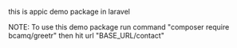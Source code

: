 this is appic demo package in laravel


NOTE: To use this demo package run command "composer require bcamq/greetr"
then hit url "BASE_URL/contact"
